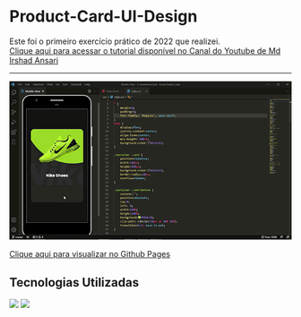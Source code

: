 # Product-Card-UI-Design

Este foi o primeiro exercício prático de 2022 que realizei. <br>
<a href="https://www.youtube.com/watch?v=jUByQLfakJ8">Clique aqui para acessar o tutorial disponível no Canal do Youtube de Md Irshad Ansari</a><br>
<hr>
<img src="img/preview.gif">

<a href="https://guilherme-rsm.github.io/Product-Card-UI-Design/">Clique aqui para visualizar no Github Pages</a>

<h2>Tecnologias Utilizadas</h2>
<div style= wrap:no-wrap;>
<img src="https://camo.githubusercontent.com/d63d473e728e20a286d22bb2226a7bf45a2b9ac6c72c59c0e61e9730bfe4168c/68747470733a2f2f696d672e736869656c64732e696f2f62616467652f48544d4c352d4533344632363f7374796c653d666f722d7468652d6261646765266c6f676f3d68746d6c35266c6f676f436f6c6f723d7768697465">
<img src="https://camo.githubusercontent.com/3a0f693cfa032ea4404e8e02d485599bd0d192282b921026e89d271aaa3d7565/68747470733a2f2f696d672e736869656c64732e696f2f62616467652f435353332d3135373242363f7374796c653d666f722d7468652d6261646765266c6f676f3d63737333266c6f676f436f6c6f723d7768697465">
</div>
